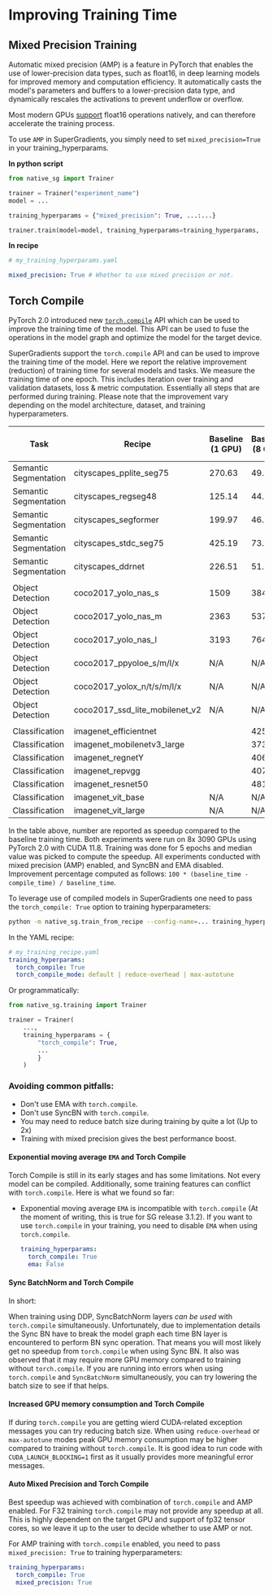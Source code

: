 # Improving Training Time

## Mixed Precision Training

Automatic mixed precision (AMP) is a feature in PyTorch that enables the use of lower-precision data types, such as float16, in deep learning models for improved memory and computation efficiency. 
It automatically casts the model's parameters and buffers to a lower-precision data type, and dynamically rescales the activations to prevent underflow or overflow. 

Most modern GPUs [support](https://docs.nvidia.com/deeplearning/tensorrt/support-matrix/index.html#hardware-precision-matrix) float16 operations natively, and can therefore accelerate the training process.

To use `AMP` in SuperGradients, you simply need to set `mixed_precision=True` in your training_hyperparams.

**In python script**
```python
from native_sg import Trainer

trainer = Trainer("experiment_name")
model = ...

training_hyperparams = {"mixed_precision": True, ...:...}

trainer.train(model=model, training_hyperparams=training_hyperparams, ...)
```

**In recipe**
```yaml
# my_training_hyperparams.yaml

mixed_precision: True # Whether to use mixed precision or not.
```


## Torch Compile

PyTorch 2.0 introduced new [`torch.compile`](https://pytorch.org/tutorials/intermediate/torch_compile_tutorial.html) API which can be used to improve the training time of the model. 
This API can be used to fuse the operations in the model graph and optimize the model for the target device.

SuperGradients support the `torch.compile` API and can be used to improve the training time of the model. 
Here we report the relative improvement (reduction) of training time for several models and tasks. We measure the training time of one epoch. 
This includes iteration over training and validation datasets, loss & metric computation. Essentially all steps that are performed during training.
Please note that the improvement vary depending on the model architecture, dataset, and training hyperparameters.

| Task                  | Recipe                          | Baseline (1 GPU) | Baseline (8 GPU) | 1 GPU With Compile | 8 GPU With Compile | Improvement, % (1 GPU) | Improvement, % (8 GPU) |
|-----------------------|---------------------------------|------------------|------------------|--------------------|--------------------|------------------------|------------------------|
| Semantic Segmentation | cityscapes_pplite_seg75         | 270.63           | 49.95            | 119.11             | 35.91              | 56%                    | 18%                    |
| Semantic Segmentation | cityscapes_regseg48             | 125.14           | 44.959           | 108.57             | 44.55              | 13.2%                  | 0.9%                   |
| Semantic Segmentation | cityscapes_segformer            | 199.97           | 46.21            | 162.52             | 43.71              | 18.7%                  | 5.4%                   |
| Semantic Segmentation | cityscapes_stdc_seg75           | 425.19           | 73.07            | 153.16             | 45.89              | 63.9%                  | 37.19%                 |
| Semantic Segmentation | cityscapes_ddrnet               | 226.51           | 51.78            | 174.11             | 48.29              | 23.1%                  | 7.3%                   |
|                       |                                 |                  |                  |                    |                    |                        |                        |
| Object Detection      | coco2017_yolo_nas_s             | 1509             | 384.41           | 1379               | 376.10             | 8.6%                   | 2.42%                  |
| Object Detection      | coco2017_yolo_nas_m             | 2363             | 537.24           | 2090               | 508.40             | 11.5%                  | 0.19%                  |
| Object Detection      | coco2017_yolo_nas_l             | 3193             | 764.17           | 2869               | 745.58             | 10.14%                 | 2.43%                  |
| Object Detection      | coco2017_ppyoloe_s/m/l/x        | N/A              | N/A              |                    | N/A                | N/A                    | N/A                    |
| Object Detection      | coco2017_yolox_n/t/s/m/l/x      | N/A              | N/A              |                    | N/A                | N/A                    | N/A                    |
| Object Detection      | coco2017_ssd_lite_mobilenet_v2  | N/A              | N/A              |                    | N/A                | N/A                    | N/A                    |
|                       |                                 |                  |                  |                    |                    |                        |                        |
| Classification        | imagenet_efficientnet           |                  | 425.61           |                    | 408.39             |                        | 4.1%                   |
| Classification        | imagenet_mobilenetv3_large      |                  | 373.73           |                    | 374.51             |                        | -0.2%                  |
| Classification        | imagenet_regnetY                |                  | 406.86           |                    | 383.04             |                        | 5.8%                   |
| Classification        | imagenet_repvgg                 |                  | 407.19           |                    | 387.00             |                        | 4.9%                   |
| Classification        | imagenet_resnet50               |                  | 481.36           |                    | 480.29             |                        | 0.22%                  |
| Classification        | imagenet_vit_base               | N/A              | N/A              | N/A                | N/A                | N/A                    | N/A                    |
| Classification        | imagenet_vit_large              | N/A              | N/A              | N/A                | N/A                | N/A                    | N/A                    |

In the table above, number are reported as speedup compared to the baseline training time. 
Both experiments were run on 8x 3090 GPUs using PyTorch 2.0 with CUDA 11.8. 
Training was done for 5 epochs and median value was picked to compute the speedup. 
All experiments conducted with mixed precision (AMP) enabled, and SyncBN and EMA disabled.
Improvement percentage computed as follows: `100 * (baseline_time - compile_time) / baseline_time`.

To leverage use of compiled models in SuperGradients one need to pass the `torch_compile: True` option to training hyperparameters:

```bash
python -m native_sg.train_from_recipe --config-name=... training_hyperparams.torch_compile=True
```

In the YAML recipe:

```yaml
# my_training_recipe.yaml
training_hyperparams:
  torch_compile: True 
  torch_compile_mode: default | reduce-overhead | max-autotune
```


Or programmatically:

```python
from native_sg.training import Trainer

trainer = Trainer(
    ...,
    training_hyperparams = {
        "torch_compile": True,
        ...
        }
    )
```



### Avoiding common pitfalls:

* Don't use EMA with `torch.compile`.
* Don't use SyncBN with `torch.compile`.
* You may need to reduce batch size during training by quite a lot (Up to 2x)
* Training with mixed precision gives the best performance boost.

#### Exponential moving average `EMA` and Torch Compile

Torch Compile is still in its early stages and has some limitations. Not every model can be compiled. 
Additionally, some training features can conflict with `torch.compile`. 
Here is what we found so far:

* Exponential moving average `EMA` is incompatible with `torch.compile` (At the moment of writing, this is true for SG release 3.1.2). 
  If you want to use `torch.compile` in your training, you need to disable `EMA` when using `torch.compile`.
  ```yaml
  training_hyperparams:
    torch_compile: True 
    ema: False
  ```
  
#### Sync BatchNorm and Torch Compile 

In short: 

When training using DDP, SyncBatchNorm layers _can be used_ with `torch.compile` simultaneously. 
Unfortunately, due to implementation details the Sync BN have to break the model graph each time BN layer is encountered to perform BN sync operation.
That means you will most likely get no speedup from `torch.compile` when using Sync BN.
It also was observed that it may require more GPU memory compared to training without `torch.compile`.
If you are running into errors when using `torch.compile` and `SyncBatchNorm` simultaneously, you can try lowering the batch size to see if that helps.

#### Increased GPU memory consumption and Torch Compile

If during `torch.compile` you are getting wierd CUDA-related exception messages you can try reducing batch size. 
When using `reduce-overhead` or `max-autotune` modes peak GPU memory consumption may be higher compared to training without `torch.compile`.
It is good idea to run code with `CUDA_LAUNCH_BLOCKING=1` first as it usually provides more meaningful error messages.

#### Auto Mixed Precision and Torch Compile

Best speedup was achieved with combination of `torch.compile` and AMP enabled. For F32 training `torch.compile` may not provide any speedup at all.
This is highly dependent on the target GPU and support of fp32 tensor cores, so we leave it up to the user to decide whether to use AMP or not.

For AMP training with `torch.compile` enabled, you need to pass `mixed_precision: True` to training hyperparameters:
  ```yaml
  training_hyperparams:
    torch_compile: True 
    mixed_precision: True
  ```
